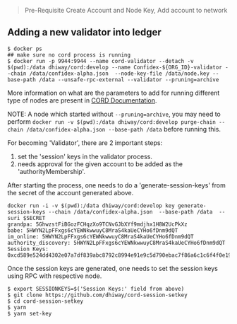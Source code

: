 > Pre-Requisite
> Create Account and Node Key, Add account to network


## Adding a new validator into ledger

```
$ docker ps
## make sure no cord process is running
$ docker run -p 9944:9944 --name cord-validator --detach -v $(pwd):/data dhiway/cord:develop --name Confidex-${ORG_ID}-validator --chain /data/confidex-alpha.json  --node-key-file /data/node.key --base-path /data --unsafe-rpc-external --validator --pruning=archive
```
More information on what are the parameters to add for running different type of nodes are present in [CORD Documentation](https://docs.cord.network).

NOTE: A node which started without `--pruning=archive`, you may need to perform `docker run -v $(pwd):/data dhiway/cord:develop purge-chain --chain /data/confidex-alpha.json --base-path /data` before running this.

For becoming 'Validator', there are 2 important steps:

1. set the 'session' keys in the validator process. 
2. needs approval for the given account to be added as the 'authorityMembership'.


After starting the process, one needs to do a 'generate-session-keys' from the secret of the account generated above.

```
docker run -i -v $(pwd):/data dhiway/cord:develop key generate-session-keys --chain /data/confidex-alpha.json  --base-path /data  --suri $SECRET
grandpa: 5GhwzstFiBGozFCHqzXo9TCNvGJbXYf9mdjhx1H8W2UcPkXz
babe: 5HWYN2LpFFxgs6cYEWNkwwuyC8MraS4kaUeCYHo6fDnm9dQT
im_online: 5HWYN2LpFFxgs6cYEWNkwwuyC8MraS4kaUeCYHo6fDnm9dQT
authority_discovery: 5HWYN2LpFFxgs6cYEWNkwwuyC8MraS4kaUeCYHo6fDnm9dQT
Session Keys: 0xcd589e524dd4302e07a7df839abc8792c8994e91e9c5d790ebac7f86a6c1c6f4f0e196aac23e28c4363ee50d43e83da67ab714b30216b2cb898e5593d0f3873cf0e196aac23e28c4363ee50d43e83da67ab714b30216b2cb898e5593d0f3873cf0e196aac23e28c4363ee50d43e83da67ab714b30216b2cb898e5593d0f3873c
```
Once the session keys are generated, one needs to set the session keys using RPC with respective node.


```
$ export SESSIONKEYS=$('Session Keys:' field from above)
$ git clone https://github.com/dhiway/cord-session-setkey
$ cd cord-session-setkey
$ yarn
$ yarn set-key
```

